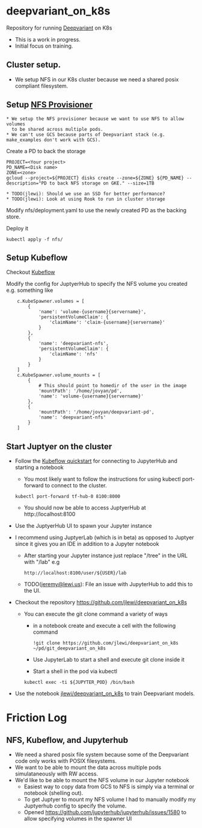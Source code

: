 # deepvariant_on_k8s
Repository for running [Deepvariant](https://github.com/google/deepvariant) on K8s
  * This is a work in progress.
  * Initial focus on training.


## Cluster setup.

* We setup NFS in our K8s cluster because we need a shared posix compliant filesystem.


## Setup [NFS Provisioner](https://github.com/kubernetes-incubator/nfs-provisioner)

	* We setup the NFS provisioner because we want to use NFS to allow volumes 
	  to be shared across multiple pods.
    * We can't use GCS because parts of Deepvariant stack (e.g. make_examples don't work with GCS).

Create a PD to back the storage

```
PROJECT=<Your project>
PD_NAME=<Disk name>
ZONE=<zone>
gcloud --project=${PROJECT} disks create --zone=${ZONE} ${PD_NAME} --description="PD to back NFS storage on GKE." --size=1TB
```
	
	* TODO(jlewi): Should we use an SSD for better performance?
	* TODO(jlewi): Look at using Rook to run in cluster storage
	
Modify nfs/deployment.yaml to use the newly created PD as the backing store.

Deploy it

```
kubectl apply -f nfs/
```

## Setup Kubeflow

Checkout [Kubeflow](https://github.com/google/kubeflow)
 
Modify the config for JuptyerHub to specify the NFS volume you created e.g. something like

```
    c.KubeSpawner.volumes = [
        {
            'name': 'volume-{username}{servername}',
            'persistentVolumeClaim': {
                'claimName': 'claim-{username}{servername}'
            }
        },
        {
            'name': 'deepvariant-nfs',
            'persistentVolumeClaim': {
                'claimName': 'nfs'
            }
        }
    ]
    c.KubeSpawner.volume_mounts = [
        {
            # This should point to homedir of the user in the image
            'mountPath': '/home/jovyan/pd',
            'name': 'volume-{username}{servername}'
        },
        {
            'mountPath': '/home/jovyan/deepvariant-pd',
            'name': 'deepvariant-nfs'
        }
    ]
```


## Start Juptyer on the cluster

* Follow the [Kubeflow quickstart](https://github.com/google/kubeflow/tree/master/components/jupyterhub#quick-start) for connecting to JupyterHub and starting a notebook
   
   * You most likely want to follow the instructions for using kubectl port-forward to connect to the cluster.

  	```
    kubectl port-forward tf-hub-0 8100:8000
    ```

  * You should now be able to access JuptyerHub at http://localhost:8100

* Use the JuptyerHub UI to spawn your Jupyter instance
* I recommend using JuptyerLab (which is in beta) as opposed to Juptyer since it gives you an IDE in addition to a Jupyter notebook
  * After starting your Jupyter instance just replace "/tree" in the URL with "/lab" e.g

    ```
    http://localhost:8100/user/${USER}/lab
    ```

  * TODO(jeremy@lewi.us): File an issue with JupyterHub to add this to the UI.

* Checkout the repository https://github.com/jlewi/deepvariant_on_k8s
  * You can execute the git clone command a variety of ways
     * in a notebook create and execute a cell with the following command

       ```
       !git clone https://github.com/jlewi/deepvariant_on_k8s ~/pd/git_deepvariant_on_k8s
       ```
     * Use JupyterLab to start a shell and execute git clone inside it
     * Start a shell in the pod via kubectl

	 ```
	 kubectl exec -ti ${JUPYTER_POD} /bin/bash

 * Use the notebook [jlewi/deepvariant_on_k8s](https://github.com/jlewi/deepvariant_on_k8s/deepvariant.ipynb) to train Deepvariant models.

# Friction Log

## NFS, Kubeflow, and Jupyterhub

* We need a shared posix file system because some of the Deepvariant code only works with POSIX filesystems.
* We want to be able to mount the data across multiple pods simulataneously with RW access.
* We'd like to be able to mount the NFS volume in our Jupyter notebook 
   * Easiest way to copy data from GCS to NFS is simply via a terminal or notebook (shelling out).
   * To get Juptyer to mount my NFS volume I had to manually modify my Juptyerhub config to specify the volume.
   * Opened https://github.com/jupyterhub/jupyterhub/issues/1580 to allow specifying volumes in the spawner UI
